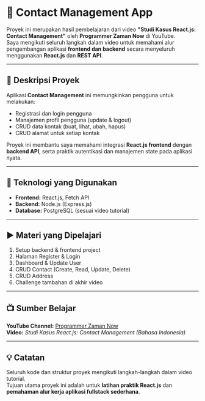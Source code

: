 # 📇 Contact Management App

Proyek ini merupakan hasil pembelajaran dari video **"Studi Kasus React.js: Contact Management"** oleh **Programmer Zaman Now** di YouTube.  
Saya mengikuti seluruh langkah dalam video untuk memahami alur pengembangan aplikasi **frontend dan backend** secara menyeluruh menggunakan **React.js** dan **REST API**.

---

## 📘 Deskripsi Proyek
Aplikasi **Contact Management** ini memungkinkan pengguna untuk melakukan:
- Registrasi dan login pengguna  
- Manajemen profil pengguna (update & logout)  
- CRUD data kontak (buat, lihat, ubah, hapus)  
- CRUD alamat untuk setiap kontak  

Proyek ini membantu saya memahami integrasi **React.js frontend** dengan **backend API**, serta praktik autentikasi dan manajemen state pada aplikasi nyata.

---

## 🧰 Teknologi yang Digunakan
- **Frontend:** React.js, Fetch API  
- **Backend:** Node.js (Express.js)  
- **Database:** PostgreSQL (sesuai video tutorial)  

---

## ▶️ Materi yang Dipelajari
1. Setup backend & frontend project  
2. Halaman Register & Login  
3. Dashboard & Update User  
4. CRUD Contact (Create, Read, Update, Delete)  
5. CRUD Address  
6. Challenge tambahan di akhir video  

---

## 📺 Sumber Belajar
**YouTube Channel:** [Programmer Zaman Now](https://www.youtube.com/@ProgrammerZamanNow)  
**Video:** *Studi Kasus React.js: Contact Management (Bahasa Indonesia)*

---

## 💡 Catatan
Seluruh kode dan struktur proyek mengikuti langkah-langkah dalam video tutorial.  
Tujuan utama proyek ini adalah untuk **latihan praktik React.js** dan **pemahaman alur kerja aplikasi fullstack sederhana**.